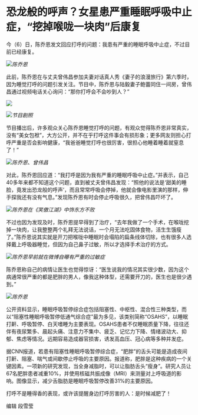 # 恐龙般的呼声？女星患严重睡眠呼吸中止症，“挖掉喉咙一块肉”后康复

今（6）日，陈乔恩发文回应打呼的问题：我患有严重的睡眠呼吸中止症，不过目前已经康复。

![](https://inews.gtimg.com/newsapp_bt/0/15597133710/1000)_陈乔恩_

此前，陈乔恩在与丈夫曾伟昌参加夫妻对话真人秀《妻子的浪漫旅行》第六季时，因为睡觉打呼的问题引发关注。节目中，陈乔恩与陆毅妻子鲍蕾同住一间房，曾伟昌通过视频电话关心询问：“那你打呼会不会吵到人？”

![](https://inews.gtimg.com/newsapp_bt/0/15597133715/1000)

![](https://inews.gtimg.com/newsapp_bt/0/15597133725/1000)_节目剧照_

节目播岀后，许多观众关心陈乔恩睡觉打呼的问题，有观众觉得陈乔恩非常真实，没有“美女包袱”，大方公开，并不在乎打呼这件事会有损形象；更多网友则担心打呼严重是否会影响健康，“我爸爸睡觉打呼也很厉害，很担心他睡着睡着就窒息了！”

![](https://inews.gtimg.com/newsapp_bt/0/15597133733/1000)_陈乔恩、曾伟昌_

对此，陈乔恩回应道：“我打呼是因为我有严重的睡眠呼吸中止症。”并表示，自己40多年来都不知道这个问题，直到被丈夫曾伟昌发现：“照他的说法是‘甜美的睡脸，竟发出恐龙般的呼声’，而且常常呼吸会停掉，他就会像电影里演的那样，伸手探我还有没有气息。”发现陈乔恩有时会停止呼吸很久，把曾伟昌吓坏了。

![](https://inews.gtimg.com/newsapp_bt/0/15597133767/1000)_陈乔恩在《笑傲江湖》中饰东方不败_

不过也因为发现及时，陈乔恩提早得到了治疗，“去年我做了一个手术，在喉咙挖掉一块肉，让我整整两个礼拜无法说话，一个月无法吃固体食物，活生生饿瘦了。”陈乔恩说其实就是开刀把喉咙中睡眠时会塌陷的扁条线体切除，也有很多人选择戴上呼吸器睡觉，但因为自己鼻子过敏，所以才选择手术治疗的方式。

![](https://inews.gtimg.com/newsapp_bt/0/15597133775/1000)_陈乔恩早前就在微博自曝有严重的过敏症_

陈乔恩称自己的病情让医生也觉得惊讶：“医生说我的情况其实很少数，因为这个病通常很严重的都是肥胖的男人，像我这种体型，还需要开刀的，医生也是很少遇到。”

![](https://inews.gtimg.com/newsapp_bt/0/15597133824/1000)_陈乔恩_

公开资料显示，睡眠呼吸暂停综合症包括阻塞性、中枢性、混合性三种类型，而以“阻塞性睡眠呼吸暂停低通气综合症”最为多见，该类别简称“OSAHS”，以睡眠打鼾、呼吸暂停、白天嗜睡为主要表现。OSAHS患者不仅睡眠质量下降，往往还伴有夜尿繁多、晨起头痛、注意力不集中、疲乏、记忆力下降、情绪波动大、抑郁、焦虑等情况。远期容易造成器官损害，诱发高血压、冠心病等多种并发症。

据CNN报道，若患有阻塞性睡眠呼吸暂停综合症，“肥胖”的舌头可能是造成夜间打鼾、阻塞、喘气或间歇停止呼吸的主要原因。报道称，肥胖是这种疾病的一个关键因素。一项新的研究发现，当全身减脂时，可以让脂肪舌头“瘦身”。研究人员让67名肥胖患者减重10%，并使用核磁共振成像（MRI）来测量对上呼吸道的影响。图像显示，减少舌脂肪是睡眠呼吸暂停改善31%的主要原因。

打呼不是睡得香的表现，或许该提醒身边打呼厉害的人：是时候减肥了！

编辑 段雪莹

